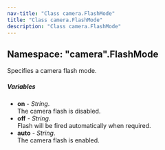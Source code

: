 ```yaml
---
nav-title: "Class camera.FlashMode"
title: "Class camera.FlashMode"
description: "Class camera.FlashMode"
---
```

## Namespace: "camera".FlashMode
Specifies a camera flash mode.

##### Variables
 - **on** - _String_.    
  The camera flash is disabled.
 - **off** - _String_.    
  Flash will be fired automatically when required.
 - **auto** - _String_.    
  The camera flash is enabled.